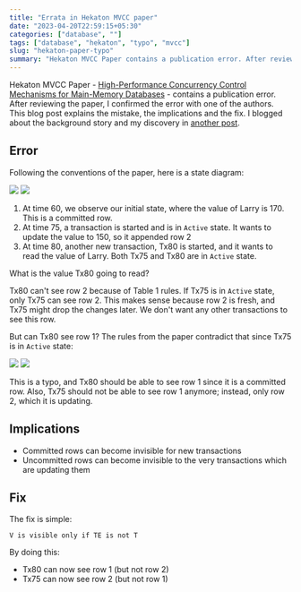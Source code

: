 ```yaml
---
title: "Errata in Hekaton MVCC paper"
date: "2023-04-20T22:59:15+05:30"
categories: ["database", ""]
tags: ["database", "hekaton", "typo", "mvcc"]
slug: "hekaton-paper-typo"
summary: "Hekaton MVCC Paper contains a publication error. After reviewing the paper, I confirmed the error with one of the authors. This blog post explains the mistake, the implications and the fix."
---
```


Hekaton MVCC Paper - [High-Performance Concurrency Control Mechanisms for Main-Memory Databases](https://vldb.org/pvldb/vol5/p298_per-akelarson_vldb2012.pdf) - contains a publication error. After reviewing the paper, I confirmed the error with one of the authors. This blog post explains the mistake, the implications and the fix. I blogged about the background story and my discovery in [another post](https://avi.im/blag/yet-to-link).

## Error

Following the conventions of the paper, here is a state diagram:

![](/blag/images/2023/hekaton-state.png)
![](https://deploy-preview-39--avinassh.netlify.app/images/2023/hekaton-state.png)

1. At time 60, we observe our initial state, where the value of Larry is 170. This is a committed row.
2. At time 75, a transaction is started and is in `Active` state. It wants to update the value to 150, so it appended row 2
3. At time 80, another new transaction, Tx80 is started, and it wants to read the value of Larry. Both Tx75 and Tx80 are in `Active` state.

What is the value Tx80 going to read?

Tx80 can't see row 2 because of Table 1 rules. If Tx75 is in `Active` state, only Tx75 can see row 2. This makes sense because row 2 is fresh, and Tx75 might drop the changes later. We don't want any other transactions to see this row.

But can Tx80 see row 1? The rules from the paper contradict that since Tx75 is in `Active` state:

![](/blag/images/2023/hekaton-table-2.png)
![](https://deploy-preview-39--avinassh.netlify.app/images/2023/hekaton-table-2.png)

This is a typo, and Tx80 should be able to see row 1 since it is a committed row. Also, Tx75 should not be able to see row 1 anymore; instead, only row 2, which it is updating.

## Implications
- Committed rows can become invisible for new transactions
- Uncommitted rows can become invisible to the very transactions which are updating them

## Fix

The fix is simple: 

```
V is visible only if TE is not T
```

By doing this:
- Tx80 can now see row 1 (but not row 2)
- Tx75 can now see row 2 (but not row 1)
